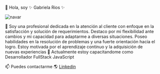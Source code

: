 👋 Hola, soy ✨ Gabriela Rios ✨

![navar](https://github.com/user-attachments/assets/262b527f-94be-424b-ad1e-b6039514f9e0)

👀 Soy una profesional dedicada en la atención al cliente con enfoque en la satisfacción y solución de requerimientos. Destaco por mi flexibilidad ante cambios y mi capacidad para adaptarme a diversas situaciones. Poseo habilidades en la resolución de problemas y una fuerte orientación hacia el logro. Estoy motivada por el aprendizaje continuo y la adquisición de nuevas experiencias
🌱 Actualmente estoy capacitandome como Desarrollador FullStack JavaScript

📫 Puedes contactarme 🌎
  [Linkedin](https://www.linkedin.com/in/gabriela-rios-p/)
  

<!---
GabrielaRiosP/GabrielaRiosP is a ✨ special ✨ repository because its `README.md` (this file) appears on your GitHub profile.
You can click the Preview link to take a look at your changes.
--->

